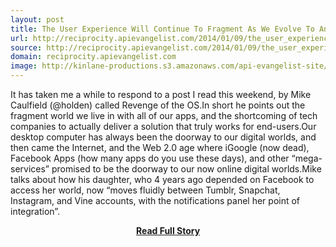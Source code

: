 ```yaml
---
layout: post
title: The User Experience Will Continue To Fragment As We Evolve To An Internet Of Things
url: http://reciprocity.apievangelist.com/2014/01/09/the_user_experience_will_continue_to_fragment_as_we_evolve_to_an_internet_of_things.php/
source: http://reciprocity.apievangelist.com/2014/01/09/the_user_experience_will_continue_to_fragment_as_we_evolve_to_an_internet_of_things.php/
domain: reciprocity.apievangelist.com
image: http://kinlane-productions.s3.amazonaws.com/api-evangelist-site/blog/puzzle-loose-pieces.png
---
```


<p>It has taken me a while to respond to a post I read this weekend, by Mike Caulfield (@holden) called Revenge of the OS.In short he points out the fragment world we live in with all of our apps, and the shortcoming of tech companies to actually deliver a solution that truly works for end-users.Our desktop computer has always been the doorway to our digital worlds, and then came the Internet, and the Web 2.0 age where iGoogle (now dead), Facebook Apps (how many apps do you use these days), and other “mega-services” promised to be the doorway to our now online digital worlds.Mike talks about how his daughter, who 4 years ago depended on Facebook to access her world, now “moves fluidly between Tumblr, Snapchat, Instagram, and Vine accounts, with the notifications panel her point of integration”.</p>
<center><p><a href="http://reciprocity.apievangelist.com/2014/01/09/the_user_experience_will_continue_to_fragment_as_we_evolve_to_an_internet_of_things.php/" style='padding:25px; font-sze:18px; font-weight: bold;'>Read Full Story</a></p></center>
